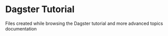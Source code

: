 # Dagster Tutorial

Files created while browsing the Dagster tutorial and more advanced topics documentation
